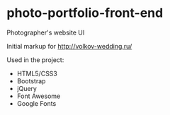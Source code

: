 # photo-portfolio-front-end
Photographer's website UI

Initial markup for http://volkov-wedding.ru/

Used in the project:
- HTML5/CSS3
- Bootstrap 
- jQuery
- Font Awesome
- Google Fonts
